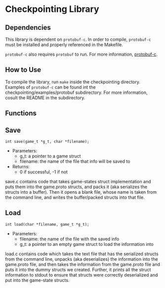 # Checkpointing Library

## Dependencies
This library is dependent on `protobuf-c`. In order to compile, `protobuf-c` must be installed and properly referenced in the Makefile. 

`protobuf-c` also requires `protobuf` to run. For more information, [protobuf-c](https://github.com/protobuf-c/protobuf-cI./src/checkpointing/include).
 
## How to Use
To compile the library, run `make` inside the checkpointing directory. Examples of `protobuf-c` can be found int the checkpointing/examples/protobuf subdirectory. For more information, cosult the README in the subdirectory.
 
## Functions

## Save

    int save(game_t *g_t, char *filename);
+ Parameters:
    - g_t: a pointer to a game struct
    - filename: the name of the file that info will be saved to
+ Returns:
    - 0 if successful, -1 if not

save.c contains code that takes game-states struct implementation and puts them into the game.proto structs, and packs it (aka serializes the structs into a buffer). Then it opens a blank file, whose name is taken from the command line, and writes the buffer/packed structs into
that file.

## Load

    int load(char *filename, game_t *g_t);
+ Parameters:
    - filename: the name of the file with the saved info
    - g_t: a pointer to an empty game struct to load the information into

load.c contains code which takes the text file that has the serialized structs from
the command line, unpacks (aka deserializes) the information into the game.proto
file, and then takes the information from the game.proto file and puts it into the
dummy structs we created. Further, it prints all the struct information to stdout
to ensure that structs were correctly deserialized and put into the game-state structs.
